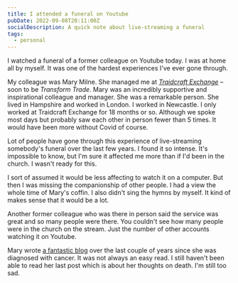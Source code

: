 ```yaml
---
title: I attended a funeral on Youtube
pubDate: 2022-09-08T20:11:00Z
socialDescription: A quick note about live-streaming a funeral
tags:
  - personal
---
```


I watched a funeral of a former colleague on Youtube today. I was at home all by myself. It was one of the hardest experiences I've ever gone through.

My colleague was Mary Milne. She managed me at _[Traidcraft Exchange](https://traidcraftexchange.org)_ – soon to be _Transform Trade_. Mary was an incredibly supportive and inspirational colleague and manager. She was a remarkable person. She lived in Hampshire and worked in London. I worked in Newcastle. I only worked at Traidcraft Exchange for 18 months or so. Although we spoke most days but probably saw each other in person fewer than 5 times. It would have been more without Covid of course.

Lot of people have gone through this experience of live-streaming somebody's funeral over the last few years. I found it so intense. It's impossible to know, but I'm sure it affected me more than if I'd been in the church. I wasn't ready for this.

I sort of assumed it would be less affecting to watch it on a computer. But then I was missing the companionship of other people. I had a view the whole time of Mary's coffin. I also didn't sing the hymns by myself. It kind of makes sense that it would be a lot.

Another former colleague who was there in person said the service was great and so many people were there. You couldn't see how many people were in the church on the stream. Just the number of other accounts watching it on Youtube.

Mary wrote [a fantastic blog](https://walking-through-fire.blogspot.com/) over the last couple of years since she was diagnosed with cancer. It was not always an easy read. I still haven't been able to read her last post which is about her thoughts on death. I'm still too sad.
